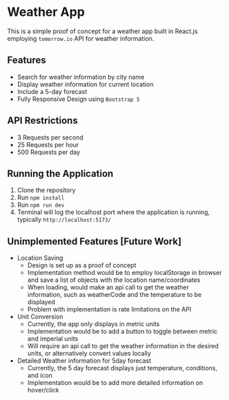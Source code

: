 # Weather App

This is a simple proof of concept for a weather app built in React.js employing `tomorrow.io` API for weather information.

## Features
- Search for weather information by city name
- Display weather information for current location
- Include a 5-day forecast
- Fully Responsive Design using `Bootstrap 5`

## API Restrictions
- 3 Requests per second
- 25 Requests per hour
- 500 Requests per day

## Running the Application
1. Clone the repository
2. Run `npm install`
3. Run `npm run dev`
4. Terminal will log the localhost port where the application is running, typically `http://localhost:5173/`

## Unimplemented Features [Future Work]
- Location Saving
  - Design is set up as a proof of concept
  - Implementation method would be to employ localStorage in browser and save a list of objects with the location name/coordinates
  - When loading, would make an api call to get the weather information, such as weatherCode and the temperature to be displayed
  - Problem with implementation is rate limitations on the API
- Unit Conversion
  - Currently, the app only displays in metric units
  - Implementation would be to add a button to toggle between metric and imperial units
  - Will require an api call to get the weather information in the desired units, or alternatively convert values locally
- Detailed Weather information for 5day forecast
  - Currently, the 5 day forecast displays just temperature, conditions, and icon
  - Implementation would be to add more detailed information on hover/click 
